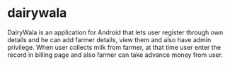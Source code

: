# dairywala
DairyWala is an application for Android that lets user register through own details and he can add farmer details, view them and also have admin privilege. When user collects milk from farmer, at that time user enter the record in billing page and also farmer can take advance money from user.
